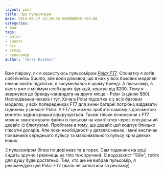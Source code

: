 ```yaml
---
layout: post
title: Про пульсоміри
date: 2013-06-17 22:19:58.000000000 +03:00
categories:
- Gear
tags:
- polar
- suunto
- біг
- огляд
- пульсомір
author: 'Taras Kushnir'
---
```


Вже півроку, як я користуюсь пульсоміром <a title="Polar FT7" href="http://www.polar.com/en/products/get_active/fitness_crosstraining/FT7" target="_blank"><em>Polar FT7</em></a>. Спочатку я хотів собі якийсь Suunto, але коли дізнався, що в них у всіх базових моделей немає навіть підсвітки, я засумнівався в цьому бренді. А пульсомір, в якого вже є мінімум необхідних функцій, коштує від $200. Тому я звернувся до бренду-кандидата на друге місце - Polar (з ціною $80). Несподіванка чекала і тут. Хоча в Polar підсвітка є у всіх базових моделях, у всіх попередниках FT7 для зміни батареї потрібно віддавати годинник у ремонт Polar. У FT7 це можна зробити самому з допомогою монети: задня кришка відкручується. Також тільки починаючи з FT7 можна звантажувати файли із пульсом на комп'ютер через спеціальний девайс (з блютузом). Проблема в тому, що девайс цей коштує близько півсотні доларів. Але поки необхідності у деталях немає і мені вистачає показників середнього пульсу та максимального пульсу крім деяких інших.

З пульсоміром бігаю по доріжках та в горах. Сам годинник на руці сидить зручно і ремінець на тіло теж зручний. Є водозахист "50м", тобто для душу буде достатньо. Тим, хто ще не вибрав пульсомір, я рекомендую цей Polar FT7 (жаль не заплатили за рекламу)
